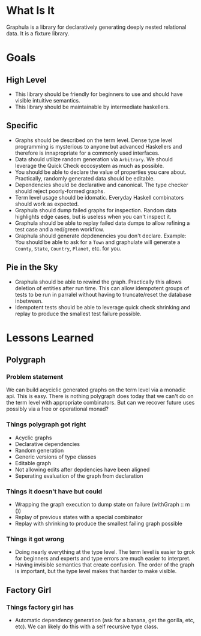 # What Is It
Graphula is a library for declaratively generating deeply nested relational data. It is a fixture library.

# Goals
## High Level
* This library should be friendly for beginners to use and should have visible intuitive semantics.
* This library should be maintainable by intermediate haskellers.

## Specific
* Graphs should be described on the term level. Dense type level programming is mysterious to anyone but advanced Haskellers and therefore is innapropriate for a commonly used interfaces.
* Data should utilize random generation via `Arbitrary`. We should leverage the Quick Check eccosystem as much as possible.
* You should be able to declare the value of properties you care about. Practically, randomly generated data should be editable.
* Dependencies should be declarative and canonical. The type checker should reject poorly-formed graphs.
* Term level usage should be idomatic. Everyday Haskell combinators should work as expected.
* Graphula should dump failed graphs for inspection. Random data highlights edge cases, but is useless when you can't inspect it.
* Graphula should be able to replay failed data dumps to allow refining a test case and a red/green workflow.
* Graphula should generate depdenencies you don't declare. Example: You should be able to ask for a `Town` and graphulate will generate a `County`, `State`, `Country`, `Planet`, etc. for you.

## Pie in the Sky
* Graphula should be able to rewind the graph. Practically this allows deletion of entities after run time. This can allow idempotent groups of tests to be run in parralel without having to truncate/reset the database inbetween.
* Idempotent tests should be able to leverage quick check shrinking and replay to produce the smallest test failure possible.

# Lessons Learned

## Polygraph
### Problem statement
We can build acyciclic generated graphs on the term level via a monadic api. This is easy. There is nothing polygraph does today that we can't do on the term level with appropriate combinators. But can we recover future uses possibly via a free or operational monad?

### Things polygraph got right
* Acyclic graphs
* Declarative dependencies
* Random generation
* Generic versions of type classes
* Editable graph
* Not allowing edits after depdencies have been aligned
* Seperating evaluation of the graph from declaration

### Things it doesn't have but could
* Wrapping the graph execution to dump state on failure (withGraph :: m ())
* Replay of previous states with a special combinator
* Replay with shrinking to produce the smallest failing graph possible

### Things it got wrong
* Doing nearly everything at the type level. The term level is easier to grok for beginners and experts and type errors are much easier to interpret.
* Having invisible semantics that create confusion. The order of the graph is important, but the type level makes that harder to make visible.

## Factory Girl
### Things factory girl has
* Automatic dependency generation (ask for a banana, get the gorilla, etc, etc). We can likely do this with a self recursive type class.

